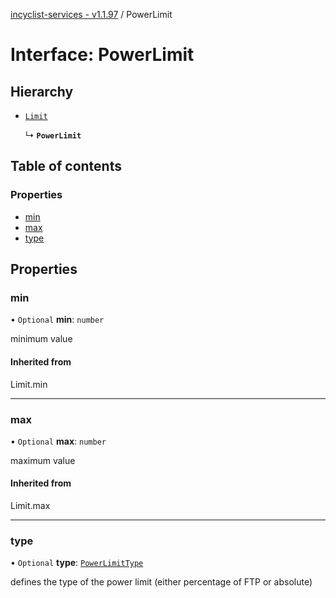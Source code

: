 [incyclist-services - v1.1.97](../README.md) / PowerLimit

# Interface: PowerLimit

## Hierarchy

- [`Limit`](../README.md#limit)

  ↳ **`PowerLimit`**

## Table of contents

### Properties

- [min](PowerLimit.md#min)
- [max](PowerLimit.md#max)
- [type](PowerLimit.md#type)

## Properties

### min

• `Optional` **min**: `number`

minimum value

#### Inherited from

Limit.min

___

### max

• `Optional` **max**: `number`

maximum value

#### Inherited from

Limit.max

___

### type

• `Optional` **type**: [`PowerLimitType`](../README.md#powerlimittype)

defines the type of the power limit (either percentage of FTP or absolute)
